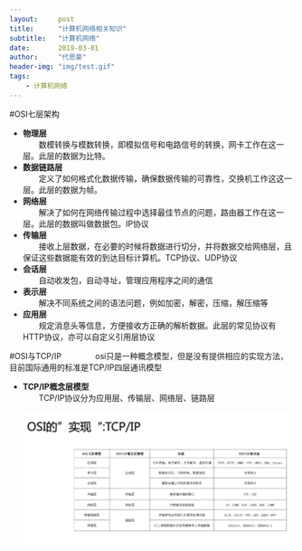 ```yaml
---
layout:     post
title:      "计算机网络相关知识"
subtitle:   "计算机网络"
date:       2019-03-01
author:     "代思豪"
header-img: "img/test.gif"
tags:
    - 计算机网络
---
```


#OSI七层架构
* **物理层**  
  &ensp;&ensp;&ensp;&ensp;数模转换与模数转换，即模拟信号和电路信号的转换，网卡工作在这一层。此层的数据为比特。
* **数据链路层**  
  &ensp;&ensp;&ensp;&ensp;定义了如何格式化数据传输，确保数据传输的可靠性，交换机工作这这一层。此层的数据为帧。
* **网络层**  
  &ensp;&ensp;&ensp;&ensp;解决了如何在网络传输过程中选择最佳节点的问题，路由器工作在这一层。此层的数据叫做数据包。IP协议  
* **传输层**  
  &ensp;&ensp;&ensp;&ensp;接收上层数据，在必要的时候将数据进行切分，并将数据交给网络层，且保证这些数据能有效的到达目标计算机。TCP协议、UDP协议  
* **会话层**  
  &ensp;&ensp;&ensp;&ensp;自动收发包，自动寻址，管理应用程序之间的通信  
* **表示层**  
  &ensp;&ensp;&ensp;&ensp;解决不同系统之间的语法问题，例如加密，解密，压缩，解压缩等  
* **应用层**  
  &ensp;&ensp;&ensp;&ensp;规定消息头等信息，方便接收方正确的解析数据。此层的常见协议有HTTP协议，亦可以自定义引用层协议  

#OSI与TCP/IP
&ensp;&ensp;&ensp;&ensp;&ensp;&ensp;&ensp;&ensp;osi只是一种概念模型，但是没有提供相应的实现方法，目前国际通用的标准是TCP/IP四层通讯模型  


* **TCP/IP概念层模型**  
  &ensp;&ensp;&ensp;&ensp;TCP/IP协议分为应用层、传输层、网络层、链路层  
   
  ![](/img/in-post/network/network-1.png)  
  


	

	